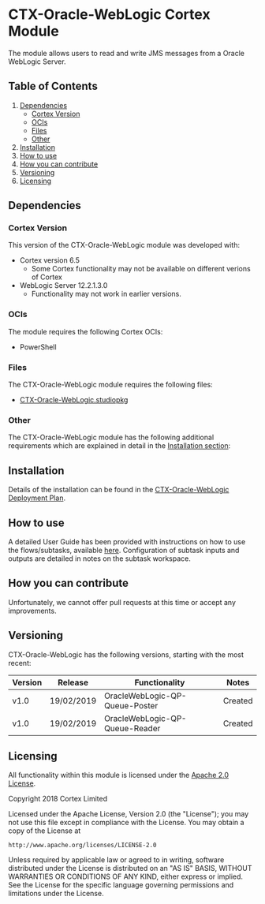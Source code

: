 # CTX-Oracle-WebLogic Cortex Module

The module allows users to read and write JMS messages from a Oracle WebLogic Server.

## Table of Contents
1) [Dependencies](#dependencies)
    * [Cortex Version](#cortex-version)
    * [OCIs](#ocis)
    * [Files](#files)
    * [Other](#other)
2) [Installation](#installation)
3) [How to use](#how-to-use)
4) [How you can contribute](#how-you-can-contribute)
5) [Versioning](#versioning)
6) [Licensing](#licensing)


## Dependencies
### Cortex Version
This version of the CTX-Oracle-WebLogic module was developed with:
* Cortex version 6.5
	* Some Cortex functionality may not be available on different verions of Cortex
* WebLogic Server 12.2.1.3.0
	* Functionality may not work in earlier versions.


### OCIs
The  module requires the following Cortex OCIs:
* PowerShell

### Files
The CTX-Oracle-WebLogic module requires the following files:
* [CTX-Oracle-WebLogic.studiopkg](https://github.com/CortexIntelligentAutomation/CTX-Oracle-WebLogic/releases/download/V1.0/CTX-Oracle-WebLogic.studiopkg)

### Other
The CTX-Oracle-WebLogic module has the following additional requirements which are explained in detail in the [Installation section](#Installation):<Other Requirements>

## Installation
Details of the installation can be found in the [CTX-Oracle-WebLogic Deployment Plan](https://github.com/CortexIntelligentAutomation/CTX-Oracle-WebLogic/blob/master/CTX-Oracle-WebLogic%20-%20Deployment%20Plan.pdf).
## How to use
A detailed User Guide has been provided with instructions on how to use the flows/subtasks, available [here](https://github.com/CortexIntelligentAutomation/CTX-Oracle-WebLogic/blob/master/CTX-Oracle-WebLogic%20-%20User%20Guide.pdf). Configuration of subtask inputs and outputs are detailed in notes on the subtask workspace.

## How you can contribute
Unfortunately, we cannot offer pull requests at this time or accept any improvements.

## Versioning
CTX-Oracle-WebLogic has the following versions, starting with the most recent:

Version | Release | Functionality | Notes
------------ | ------------- | ----------- | -----------
v1.0 | 19/02/2019 | OracleWebLogic-QP-Queue-Poster | Created
v1.0 | 19/02/2019 | OracleWebLogic-QP-Queue-Reader | Created

## Licensing
All functionality within this module is licensed under the [Apache 2.0 License](https://www.apache.org/licenses/LICENSE-2.0).

Copyright 2018 Cortex Limited

Licensed under the Apache License, Version 2.0 (the "License");
you may not use this file except in compliance with the License.
You may obtain a copy of the License at

    http://www.apache.org/licenses/LICENSE-2.0

Unless required by applicable law or agreed to in writing, software
distributed under the License is distributed on an "AS IS" BASIS,
WITHOUT WARRANTIES OR CONDITIONS OF ANY KIND, either express or implied.
See the License for the specific language governing permissions and
limitations under the License.



